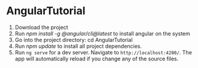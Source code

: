 # AngularTutorial

1. Download the project
2. Run *npm install -g @angular/cli@latest* to install angular on the system
3. Go into the project directory:  cd AngularTutorial
4. Run *npm update* to install all project dependencies.
5. Run `ng serve` for a dev server. Navigate to `http://localhost:4200/`. The app will automatically reload if you change any of the source files.








